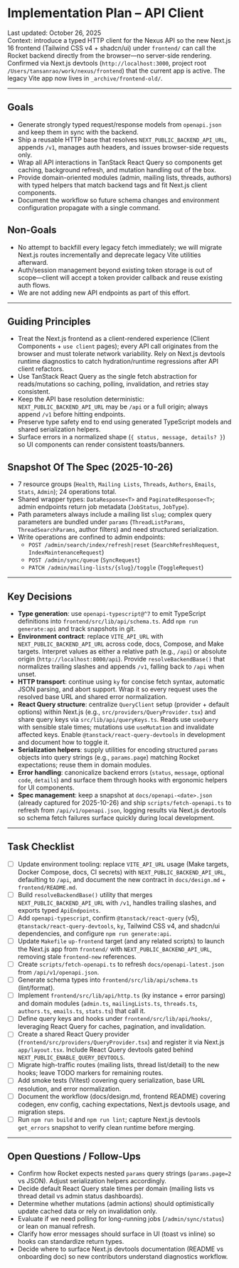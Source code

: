 # Implementation Plan – API Client

Last updated: October 26, 2025  
Context: introduce a typed HTTP client for the Nexus API so the new Next.js 16 frontend (Tailwind CSS v4 + shadcn/ui) under `frontend/` can call the Rocket backend directly from the browser—no server-side rendering. Confirmed via Next.js devtools (`http://localhost:3000`, project root `/Users/tansanrao/work/nexus/frontend`) that the current app is active. The legacy Vite app now lives in `_archive/frontend-old/`.

---

## Goals

- Generate strongly typed request/response models from `openapi.json` and keep them in sync with the backend.
- Ship a reusable HTTP base that resolves `NEXT_PUBLIC_BACKEND_API_URL`, appends `/v1`, manages auth headers, and issues browser-side requests only.
- Wrap all API interactions in TanStack React Query so components get caching, background refresh, and mutation handling out of the box.
- Provide domain-oriented modules (admin, mailing lists, threads, authors) with typed helpers that match backend tags and fit Next.js client components.
- Document the workflow so future schema changes and environment configuration propagate with a single command.

## Non-Goals

- No attempt to backfill every legacy fetch immediately; we will migrate Next.js routes incrementally and deprecate legacy Vite utilities afterward.
- Auth/session management beyond existing token storage is out of scope—client will accept a token provider callback and reuse existing auth flows.
- We are not adding new API endpoints as part of this effort.

---

## Guiding Principles

- Treat the Next.js frontend as a client-rendered experience (Client Components + `use client` pages); every API call originates from the browser and must tolerate network variability. Rely on Next.js devtools runtime diagnostics to catch hydration/runtime regressions after API client refactors.
- Use TanStack React Query as the single fetch abstraction for reads/mutations so caching, polling, invalidation, and retries stay consistent.
- Keep the API base resolution deterministic: `NEXT_PUBLIC_BACKEND_API_URL` may be `/api` or a full origin; always append `/v1` before hitting endpoints.
- Preserve type safety end to end using generated TypeScript models and shared serialization helpers.
- Surface errors in a normalized shape (`{ status, message, details? }`) so UI components can render consistent toasts/banners.

## Snapshot Of The Spec (2025-10-26)

- 7 resource groups (`Health`, `Mailing Lists`, `Threads`, `Authors`, `Emails`, `Stats`, `Admin`); 24 operations total.
- Shared wrapper types: `DataResponse<T>` and `PaginatedResponse<T>`; admin endpoints return job metadata (`JobStatus`, `JobType`).
- Path parameters always include a mailing list `slug`; complex query parameters are bundled under `params` (`ThreadListParams`, `ThreadSearchParams`, author filters) and need structured serialization.
- Write operations are confined to admin endpoints:
  - `POST /admin/search/index/refresh|reset` (`SearchRefreshRequest`, `IndexMaintenanceRequest`)
  - `POST /admin/sync/queue` (`SyncRequest`)
  - `PATCH /admin/mailing-lists/{slug}/toggle` (`ToggleRequest`)

---

## Key Decisions

- **Type generation**: use `openapi-typescript@^7` to emit TypeScript definitions into `frontend/src/lib/api/schema.ts`. Add `npm run generate:api` and track snapshots in git.
- **Environment contract**: replace `VITE_API_URL` with `NEXT_PUBLIC_BACKEND_API_URL` across code, docs, Compose, and Make targets. Interpret values as either a relative path (e.g., `/api`) or absolute origin (`http://localhost:8000/api`). Provide `resolveBackendBase()` that normalizes trailing slashes and appends `/v1`, falling back to `/api` when unset.
- **HTTP transport**: continue using `ky` for concise fetch syntax, automatic JSON parsing, and abort support. Wrap it so every request uses the resolved base URL and shared error normalization.
- **React Query structure**: centralize `QueryClient` setup (provider + default options) within Next.js (e.g., `src/providers/QueryProvider.tsx`) and share query keys via `src/lib/api/queryKeys.ts`. Reads use `useQuery` with sensible stale times; mutations use `useMutation` and invalidate affected keys. Enable `@tanstack/react-query-devtools` in development and document how to toggle it.
- **Serialization helpers**: supply utilities for encoding structured `params` objects into query strings (e.g., `params.page`) matching Rocket expectations; reuse them in domain modules.
- **Error handling**: canonicalize backend errors (`status`, `message`, optional `code`, `details`) and surface them through hooks with ergonomic helpers for UI components.
- **Spec management**: keep a snapshot at `docs/openapi-<date>.json` (already captured for 2025-10-26) and ship `scripts/fetch-openapi.ts` to refresh from `/api/v1/openapi.json`, logging results via Next.js devtools so schema fetch failures surface quickly during local development.

---

## Task Checklist

- [ ] Update environment tooling: replace `VITE_API_URL` usage (Make targets, Docker Compose, docs, CI secrets) with `NEXT_PUBLIC_BACKEND_API_URL`, defaulting to `/api`, and document the new contract in `docs/design.md` + `frontend/README.md`.
- [ ] Build `resolveBackendBase()` utility that merges `NEXT_PUBLIC_BACKEND_API_URL` with `/v1`, handles trailing slashes, and exports typed `ApiEndpoints`.
- [ ] Add `openapi-typescript`, confirm `@tanstack/react-query` (v5), `@tanstack/react-query-devtools`, `ky`, Tailwind CSS v4, and shadcn/ui dependencies, and configure `npm run generate:api`.
- [ ] Update `Makefile` `up-frontend` target (and any related scripts) to launch the Next.js app from `frontend/` with `NEXT_PUBLIC_BACKEND_API_URL`, removing stale `frontend-new` references.
- [ ] Create `scripts/fetch-openapi.ts` to refresh `docs/openapi-latest.json` from `/api/v1/openapi.json`.
- [ ] Generate schema types into `frontend/src/lib/api/schema.ts` (lint/format).
- [ ] Implement `frontend/src/lib/api/http.ts` (ky instance + error parsing) and domain modules (`admin.ts`, `mailingLists.ts`, `threads.ts`, `authors.ts`, `emails.ts`, `stats.ts`) that call it.
- [ ] Define query keys and hooks under `frontend/src/lib/api/hooks/`, leveraging React Query for caches, pagination, and invalidation.
- [ ] Create a shared React Query provider (`frontend/src/providers/QueryProvider.tsx`) and register it via Next.js `app/layout.tsx`. Include React Query devtools gated behind `NEXT_PUBLIC_ENABLE_QUERY_DEVTOOLS`.
- [ ] Migrate high-traffic routes (mailing lists, thread list/detail) to the new hooks; leave TODO markers for remaining routes.
- [ ] Add smoke tests (Vitest) covering query serialization, base URL resolution, and error normalization.
- [ ] Document the workflow (docs/design.md, frontend README) covering codegen, env config, caching expectations, Next.js devtools usage, and migration steps.
- [ ] Run `npm run build` and `npm run lint`; capture Next.js devtools `get_errors` snapshot to verify clean runtime before merging.

---

## Open Questions / Follow-Ups

- Confirm how Rocket expects nested `params` query strings (`params.page=2` vs JSON). Adjust serialization helpers accordingly.
- Decide default React Query stale times per domain (mailing lists vs thread detail vs admin status dashboards).
- Determine whether mutations (admin actions) should optimistically update cached data or rely on invalidation only.
- Evaluate if we need polling for long-running jobs (`/admin/sync/status`) or lean on manual refresh.
- Clarify how error messages should surface in UI (toast vs inline) so hooks can standardize return types.
- Decide where to surface Next.js devtools documentation (README vs onboarding doc) so new contributors understand diagnostics workflow.
